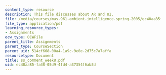 ```yaml
---
content_type: resource
description: This file discusses about AR and UI.
file: /media/courses/mas-961-ambient-intelligence-spring-2005/ec40aa85fa4805d94fd4a37354f6ab3d_ss_comment_week8.pdf
file_type: application/pdf
learning_resource_types:
- Assignments
ocw_type: OCWFile
parent_title: Assignments
parent_type: CourseSection
parent_uid: 514cf668-00a4-1a9c-9e0e-2d75c7a7affa
resourcetype: Document
title: ss_comment_week8.pdf
uid: ec40aa85-fa48-05d9-4fd4-a37354f6ab3d
---
```

